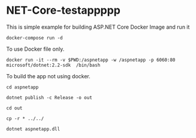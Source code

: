 # NET-Core-testappppp

This is simple example for building ASP.NET Core Docker Image and run it 

``` docker-compose run -d ```

To use Docker file only.

```docker run -it --rm -v $PWD:/aspnetapp -w /aspnetapp -p 6060:80 microsoft/dotnet:2.2-sdk  /bin/bash```

To build the app not using docker.

```cd aspnetapp```

```dotnet publish -c Release -o out```

```cd out ```

```cp -r * ../../```

```dotnet aspnetapp.dll```
